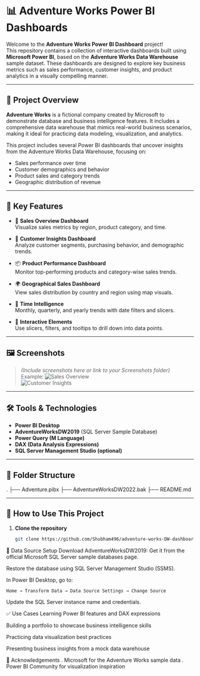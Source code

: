 # 📊 Adventure Works Power BI Dashboards

Welcome to the **Adventure Works Power BI Dashboard** project!  
This repository contains a collection of interactive dashboards built using **Microsoft Power BI**, based on the **Adventure Works Data Warehouse** sample dataset. These dashboards are designed to explore key business metrics such as sales performance, customer insights, and product analytics in a visually compelling manner.

---

## 📁 Project Overview

**Adventure Works** is a fictional company created by Microsoft to demonstrate database and business intelligence features. It includes a comprehensive data warehouse that mimics real-world business scenarios, making it ideal for practicing data modeling, visualization, and analytics.

This project includes several Power BI dashboards that uncover insights from the Adventure Works Data Warehouse, focusing on:

- Sales performance over time
- Customer demographics and behavior
- Product sales and category trends
- Geographic distribution of revenue

---

## 📌 Key Features

- 💼 **Sales Overview Dashboard**  
  Visualize sales metrics by region, product category, and time.

- 👥 **Customer Insights Dashboard**  
  Analyze customer segments, purchasing behavior, and demographic trends.

- 📦 **Product Performance Dashboard**  
  Monitor top-performing products and category-wise sales trends.

- 🌍 **Geographical Sales Dashboard**  
  View sales distribution by country and region using map visuals.

- 📅 **Time Intelligence**  
  Monthly, quarterly, and yearly trends with date filters and slicers.

- 🧭 **Interactive Elements**  
  Use slicers, filters, and tooltips to drill down into data points.

---

## 🖼️ Screenshots

> *(Include screenshots here or link to your Screenshots folder)*  
> Example:
> ![Sales Overview](screenshots/sales_overview.png)  
> ![Customer Insights](screenshots/customer_insights.png)

---

## 🛠️ Tools & Technologies

- **Power BI Desktop**
- **AdventureWorksDW2019** (SQL Server Sample Database)
- **Power Query (M Language)**
- **DAX (Data Analysis Expressions)**
- **SQL Server Management Studio (optional)**

---

## 📂 Folder Structure

.
├── Adventure.pibx
├── AdventureWorksDW2022.bak
├── README.md




---

## 🚀 How to Use This Project

1. **Clone the repository**
   ```bash
   git clone https://github.com/Shubham496/adventure-works-DW-dashboard/


🔌 Data Source Setup
Download AdventureWorksDW2019:
Get it from the official Microsoft SQL Server sample databases page.

Restore the database using SQL Server Management Studio (SSMS).

In Power BI Desktop, go to:

    Home → Transform Data → Data Source Settings → Change Source
Update the SQL Server instance name and credentials.


✅ Use Cases
Learning Power BI features and DAX expressions

Building a portfolio to showcase business intelligence skills

Practicing data visualization best practices

Presenting business insights from a mock data warehouse


🙌 Acknowledgements
  . Microsoft for the Adventure Works sample data
  . Power BI Community for visualization inspiration

  
